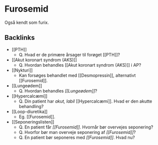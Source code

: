 # Furosemid
Også kendt som furix.

## Backlinks
* [[PTH]]
	* Q. Hvad er de primære årsager til forøget [[PTH]]?
* [[Akut koronart syndrom (AKS)]]
	* Q. Hvordan behandles [[Akut koronart syndrom (AKS)]] i AP?
* [[Nykturi]]
	* Kan forsøges behandlet med [[Desmopressin]], alternativt [[Furosemid]].
* [[Lungeødem]]
	* Q. Hvordan behandles *[[Lungeødem]]*? 
* [[Hypercalcæmi]]
	* Q. Din patient har *akut, labil* [[Hypercalcæmi]]. Hvad er den akutte behandling?
* [[Loop-diuretika]]
	* Eg. [[Furosemid]].
* [[Seponeringslisten]]
	* Q. En patient får *[[Furosemid]]*. Hvornår bør overvejes seponering? 
	* Q. Hvorfor bør man overveje seponering af *[[Furosemid]]*? 
	* Q. En patient bør seponeres med *[[Furosemid]]*. Hvad nu? 

<!-- #anki/tag/med/Endocrinology #anki/deck/Medicine #anki/tag/med/Cardiology #anki/tag/med/Pharmacology -->

<!-- {BearID:DD57C844-A98A-4DD2-A09B-584FAD95588B-24378-0000E6A3FB9BC5A6} -->
